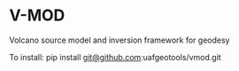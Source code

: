# V-MOD
Volcano source model and inversion framework for geodesy

To install:
pip install git@github.com:uafgeotools/vmod.git
